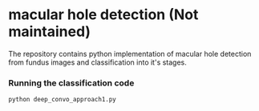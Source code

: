 # macular hole detection (Not maintained)

The repository contains python implementation of macular hole detection from fundus images and classification into it's stages.

### Running the classification code
```
python deep_convo_approach1.py

```
